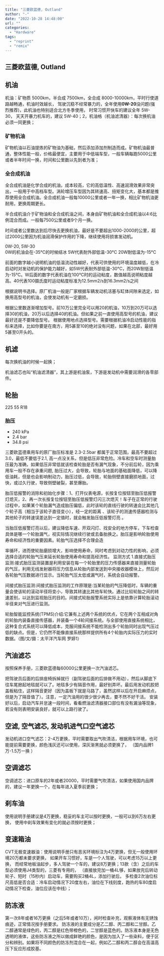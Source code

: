 ```yaml
---
title: "三菱欧蓝德, Outland"
author: "-"
date: "2022-10-28 14:48:00"
url: ""
categories:
  - "Hardware"
tags:
  - "reprint"
  - "remix"
---
```

## 三菱欧蓝德, Outland

## 机油

机油：矿物质 5000km，半合成 7500km，全合成 8000-10000km，平时行使道路越畅通，机油时效越长， 驾驶沉稳不经常暴力的，全年使用**0W-20**没问题(强烈推荐)，此机油也特别适合北方冬季使用， 时常习惯开快车的建议全年 5W-30， 天天开暴力机车的，建议 5W-40；2，机油格（机油滤清器）：每次换机油必须一同更换；

### 矿物机油

矿物机油以石油提炼的矿物油为基础，然后添加添加剂制造而成。矿物机油最普通，整体性能一般，价格最便宜，主要用于中低端车型，一般车辆每跑5000公里或者半年时间一换，时间和公里数以先到者为准；

### 全合成机油

全合成机油是化学合成的机油，成本较高，它的高低温性、高速润滑效果非常突出，一般用于中高档车型。涡轮增压车型因为其转速高、扭矩变化大，基本都是推荐使用全合成机油。全合成机油一般每10000公里或者一年一换，相比矿物机油更耐用，更换周期更长。

半合成机油介于矿物油和全合成机油之间，本身由矿物机油和全合成机油以4:6比例混合而成。一般每7500公里或者9个月一换。

时间或者公里数达到后尽快去更换机油，最好是不要超出1000-2000的公里，超过2000公里因为机油润滑保护作用的下降，继续使用将损害发动机。

0W-20, 5W-30  
0W的机油会在-35℃的时候结冰
5W代表耐外部低温-30°C
20W耐低温为-15°C

前面的数字越小说明机油的低温流动性越好，代表可供使用的环境温度越低，在冷启动时对发动机的保护能力越好，如5W代表耐外部低温-30°C，而20W耐低温为-15°C。W后面的数字代表机油在100℃时的运动粘度，数值越高说明粘度越高。40代表100摄氏度时运动粘度标准为12.5mm2/s到16.3mm2/s之间

根据说明书选择。原厂机油一般是厂家根据车辆发动机活塞与缸体间隙来选定，如换用高型号的机油，会使发动机有一定磨损。

根据公里数逐渐增加型号。前10万公里完全可以用20的机油，10万到20万可以选择30的机油，20万以后选择40的机油。但如果之前一直使用高型号的机油，建议最好还是不要降低型号。
根据使用地点选择型号。需要根据机油冷启动性能的指标来选择，比如你要是在南方，用5甚至10的绝对没有问题，如果在北部，最好用5甚至0开头的。

## 机滤

每次换机油的时候一起换；

机油滤芯也叫“机油滤清器”，其上游是机油泵，下游是发动机中需要润滑的各零部件。

## 轮胎

225 55 R18

### 胎压

- 240 kPa
- 2.4 bar
- 34.8 psi

三菱欧蓝德乘用车的原厂胎压标准是 2.3-2.5bar 都属于正常范围，最高不要超过3.0，最低不要低于2.1, 高一点没关系，但是低压非常危险。冷车和空车时测量胎压最为准确，如果低压非常低就该检查轮胎是否有漏气现象，不分前后轮，因为乘用车一般不存在承重问题, 胎压过大，会导致，轮胎与地面的基础面降低，可以降低油耗，但是也会影响制动力，胎压过低，会导致，轮胎侧壁直接磨损地面，过快，或过久行驶，导致侧壁破裂，甚至爆胎。

胎压低报警的消除和初始化步骤：1、打开仪表电源，长按复位按钮至胎压低报警灯熄灭，2、再一次长按复位按钮至胎压低报警灯闪三次熄灭！车子在正常的行驶过程中，如果某个轮胎漏气造成胎压偏低，此时该轮的直线行驶的转速会比其他几个轮子高（相当于该轮子直径变小），经一定的距离 、该轮子的测速传感器检测与其他轮子的转速误差达到一定值时，就会触发胎压低报警灯亮 。

当胎压低报警灯亮以后，建议降低车速、开双闪灯、找安全的地方停车，下车检查具体是哪一个轮胎漏气，视实际情况继续行驶或去备胎换之。胎压是影响轮胎使用寿命和经济性的重要因素。轮胎气压选择不合理会造

率循环，进而使轮胎磨损增大，影响使用寿命，同时考虑到对动力性的影响，必须选择合适的轮胎气压来延长轮胎使用寿命和提高经济性。
监测方式 1.直接式胎压监测:接式胎压监测装置是利用安装在每一个轮胎里的压力传感器来直接测量轮胎的气压，利用无线发射器将压力信息从轮胎内部发送到中央接收器模块上，然后对各轮胎气压数据进行显示。当轮胎气压太低或漏气时，系统会自动报警。

间接式胎压监测:间接式胎压监测的工作原理是:当某轮胎的气压降低时，车辆的重量会使该轮的滚动半径将变小，导致其转速比其他车轮快。通过比较轮胎之间的转速差别，以达到监视胎压的目的。间接式轮胎报警系统实际上是依靠计算轮胎滚动半径来对气压进行监测。

轮胎智能监控系统(TPMS)介绍:它兼有上述两个系统的优点，它在两个互相成对角的轮胎内装备直接传感器，并装备一个4轮间接系统。与全部使用直接系统相比，这种复合式系统可以降低成本，克服间接系统不能检测出多个轮胎同时出现气压过低的缺点。但是，它仍然不能像直接系统那样提供所有4个轮胎内实际压力的实时数据。（图/文/摄：太平洋汽车网 罗婷1）

## 汽油滤芯

按照保养手册，三菱欧蓝德每60000公里更换一次汽油滤芯。

把驾驶员后面的后排座椅拆掉就行（副驾驶后面的后排做不用动），然后从脚底下往车尾掀起地毯就可以了。地毯多少有隔音作用，最好别弄坏。最后用发动机胶把盖板粘住，这样隔音更好（因为盖板下就是马路了，虽然这样以后在开启麻烦点，但是为了隔音值了）。注意，一定汽油用的很少很少再去，要不然不好干活。
安装好以后，启动汽车并怠速一段时间，看看燃油滤清器接口部位有没有漏油等现象，若没有则表明安装良好，就可以上路行驶了。

## 空滤, 空气滤芯, 发动机进气口空气滤芯

发动机进口空气滤芯：2-4万更换，平时需要取出气吹清洁，根据用车环境，也可能提前需要更换，颜色浅灰还可以使用，深灰渐黑就必须更换了， （国内品牌1万-1.5万一换 ）

## 空调滤芯

空调滤芯：进口原车的2年或者20000，平时需要气吹清洁，如果使用国内品牌的，建议一年更换一个，在每年进入夏季前更换；

## 刹车油

使用说明手册建议是4万更换，稳妥的车主可以按时更换，一般可以到6万左右更换， 使用中刹车效果有变化的就必须按时更换；

## 变速箱油

CVT无极变速器油：使用说明手册只有恶劣环境标注为4万更换，但无一般使用环境20万都未要求更换， 如果开车习惯好，车是一个人驾驶，可以考虑15万以上更换， 而经常地板油起步，多人驾驶一个车的，建议8万更换；13款（含）之后的车型必须使用J4类型的，三菱有专用的， （直接放完加一桶4L够，如果放完后转动轮子、短时（15秒内）启动车，需要购买2桶4L，添加行驶后， 多检查2次油位标尺高低是否合适：冷车启动情况下20度左右，油位在下线刻度，跑热的车80度启动情况下检查，油位应该在中线）；

## 防冻液

第一次8年或者16万更换（之后5年或者10万），闲时检查补充，观察液体有无锈蚀痕迹，正常情况按手册要求。
防冻液的主要成分是乙二醇、丙二醇和二甘醇。乙二醇通常是绿色的，丙二醇是红色带橙色的，二甘醇是蓝色的。防冻液本身是无色透明的液体，这些防冻液之所以做成鲜艳的颜色，是因为加入了一些染料，便于区分和辨别。如果将不同颜色的防冻剂混合在一起，例如乙二醇和丙二醇会在高温高压下反应形成胶基。

